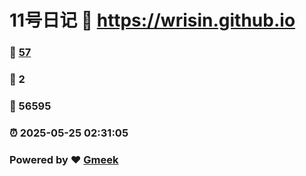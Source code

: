 # 11号日记 :link: https://wrisin.github.io 
### :page_facing_up: [57](https://wrisin.github.io/tag.html) 
### :speech_balloon: 2 
### :hibiscus: 56595 
### :alarm_clock: 2025-05-25 02:31:05 
### Powered by :heart: [Gmeek](https://github.com/Meekdai/Gmeek)
